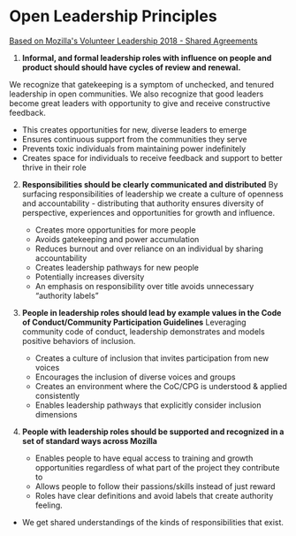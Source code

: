 # Open Leadership Principles
[Based on Mozilla's Volunteer Leadership 2018  - Shared Agreements](https://discourse.mozilla.org/t/what-s-next-for-volunteer-leadership-in-2018-shared-agreements/25091)


1. **Informal, and formal leadership roles with influence on people and product should should have cycles of review and renewal.**

We recognize that gatekeeping is a symptom of unchecked, and tenured leadership in open communities.  We also recognize that good leaders become great leaders with opportunity to give and receive constructive feedback.

   * This creates opportunities for new, diverse leaders to emerge
   * Ensures continuous support from the communities they serve
   * Prevents toxic individuals from maintaining power indefinitely
   * Creates space for individuals to receive feedback and support to better thrive in their role

2. **Responsibilities should be clearly communicated and distributed**
By surfacing responsibilities of leadership we create a culture of openness and accountability - distributing that authority ensures diversity of perspective, experiences and opportunities for growth and influence.

   * Creates more opportunities for more people
   * Avoids gatekeeping and power accumulation
   * Reduces burnout and over reliance on an individual by sharing accountability
   * Creates leadership pathways for new people
   * Potentially increases diversity
   * An emphasis on responsibility over title avoids unnecessary “authority labels”


3. **People in leadership roles should lead by example values in the Code of Conduct/Community Participation Guidelines**
Leveraging community code of conduct, leadership demonstrates and models positive behaviors of inclusion.  

   * Creates a culture of inclusion that invites participation from new voices
   * Encourages the inclusion of diverse voices and groups
   * Creates an environment where the CoC/CPG is understood & applied consistently
   * Enables leadership pathways that explicitly consider inclusion dimensions

5. **People with leadership roles should be supported and recognized in a set of standard ways across Mozilla**

   * Enables people to have equal access to training and growth opportunities regardless of what part of the project they contribute to
   * Allows people to follow their passions/skills instead of just reward
   * Roles have clear definitions and avoid labels that create authority feeling.
  *  We get shared understandings of the kinds of responsibilities that exist.
